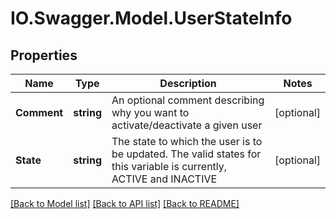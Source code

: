 # IO.Swagger.Model.UserStateInfo
## Properties

Name | Type | Description | Notes
------------ | ------------- | ------------- | -------------
**Comment** | **string** | An optional comment describing why you want to activate/deactivate a given user | [optional] 
**State** | **string** | The state to which the user is to be updated. The valid states for this variable is currently, ACTIVE and INACTIVE | [optional] 

[[Back to Model list]](../README.md#documentation-for-models) [[Back to API list]](../README.md#documentation-for-api-endpoints) [[Back to README]](../README.md)

